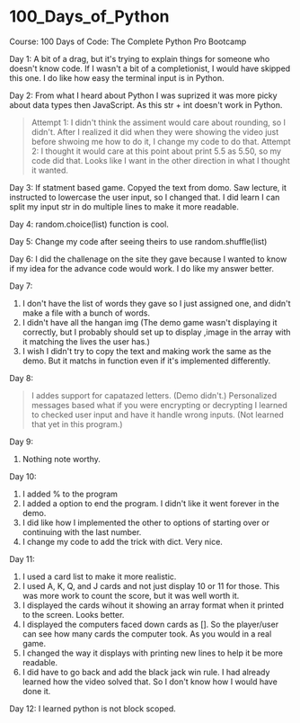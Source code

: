 # 100_Days_of_Python

Course: 100 Days of Code: The Complete Python Pro Bootcamp

Day 1: A bit of a drag, but it's trying to explain things for someone who doesn't know code. If I wasn't a bit of a completionist, I would have skipped this one. I do like how easy the terminal input is in Python.

Day 2: From what I heard about Python I was suprized it was more picky about data types then JavaScript. As this str + int doesn't work in Python.

> Attempt 1: I didn't think the assiment would care about rounding, so I didn't. After I realized it did when they were showing the video just before shwoing me how to do it, I change my code to do that.
> Attempt 2: I thought it would care at this point about print 5.5 as 5.50, so my code did that. Looks like I want in the other direction in what I thought it wanted.

Day 3: If statment based game. Copyed the text from domo. Saw lecture, it instructed to lowercase the user input, so I changed that. I did learn I can split my input str in do multiple lines to make it more readable.

Day 4: random.choice(list) function is cool.

Day 5: Change my code after seeing theirs to use random.shuffle(list)

Day 6: I did the challenage on the site they gave because I wanted to know if my idea for the advance code would work. I do like my answer better.

Day 7:

1. I don't have the list of words they gave so I just assigned one, and didn't make a file with a bunch of words.
2. I didn't have all the hangan img (The demo game wasn't displaying it correctly, but I probably should set up to display ,image in the array with it matching the lives the user has.)
3. I wish I didn't try to copy the text and making work the same as the demo. But it matchs in function even if it's implemented differently.

Day 8:

> I addes support for capatazed letters. (Demo didn't.)
> Personalized messages based what if you were encrypting or decrypting
> I learned to checked user input and have it handle wrong inputs. (Not learned that yet in this program.)

Day 9:

1. Nothing note worthy.

Day 10:

1. I added % to the program
2. I added a option to end the program. I didn't like it went forever in the demo.
3. I did like how I implemented the other to options of starting over or continuing with the last number.
4. I change my code to add the trick with dict. Very nice.

Day 11:

1. I used a card list to make it more realistic.
2. I used A, K, Q, and J cards and not just display 10 or 11 for those. This was more work to count the score, but it was well worth it.
3. I displayed the cards wihout it showing an array format when it printed to the screen. Looks better.
4. I displayed the computers faced down cards as []. So the player/user can see how many cards the computer took. As you would in a real game.
5. I changed the way it displays with printing new lines to help it be more readable.
6. I did have to go back and add the black jack win rule. I had already learned how the video solved that. So I don't know how I would have done it.

Day 12: I learned python is not block scoped.
